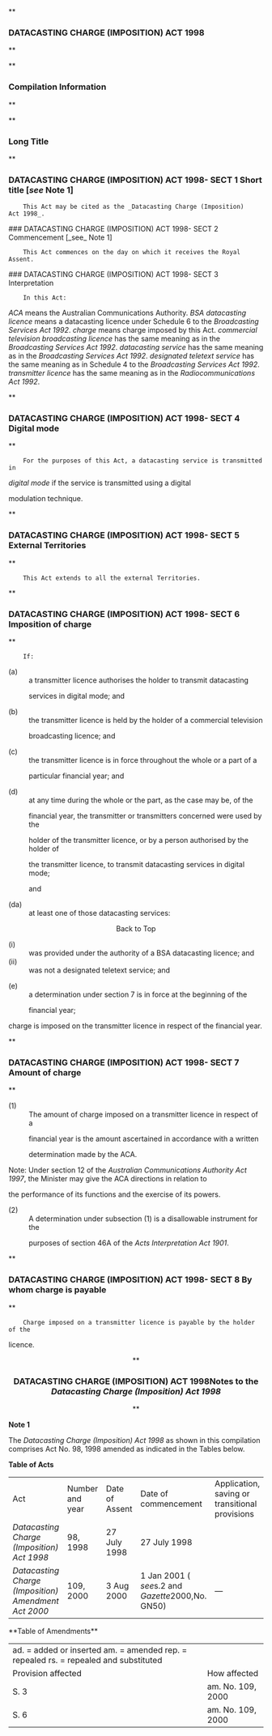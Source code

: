 **

###  DATACASTING CHARGE (IMPOSITION) ACT 1998 
**


**

###  Compilation Information 
**







**

###  Long Title 
**
###  DATACASTING CHARGE (IMPOSITION) ACT 1998- SECT 1  Short title [_see_ Note 1] 
<dl compact="">

		This Act may be cited as the _Datacasting Charge (Imposition) Act 1998_.

 </dl>
###  DATACASTING CHARGE (IMPOSITION) ACT 1998- SECT 2  Commencement [_see_ Note 1] 
<dl compact="">

		This Act commences on the day on which it receives the Royal Assent.

 </dl>
###  DATACASTING CHARGE (IMPOSITION) ACT 1998- SECT 3  Interpretation 
<dl compact="">

		In this Act:

 </dl>
<dl compact=""><dl compact="">

_ACA_ means the Australian Communications Authority. _BSA datacasting licence_ means a datacasting licence under Schedule&#160;6 to the _Broadcasting Services Act 1992_. _charge_ means charge imposed by this Act. _commercial television broadcasting licence_ has the same meaning as in the _Broadcasting Services Act 1992_. _datacasting service_ has the same meaning as in the _Broadcasting Services Act 1992_. _designated teletext service_ has the same meaning as in Schedule&#160;4 to the _Broadcasting Services Act 1992_. _transmitter licence_ has the same meaning as in the _Radiocommunications Act 1992_.  </dl></dl>

**

###  DATACASTING CHARGE (IMPOSITION) ACT 1998- SECT 4  Digital mode 
**

 <dl compact=""><dl compact="">

		For the purposes of this Act, a datacasting service is transmitted in

_digital mode_ if the service is transmitted using a digital

modulation technique.

 </dl></dl>

**

###  DATACASTING CHARGE (IMPOSITION) ACT 1998- SECT 5  External Territories 
**

 <dl compact=""><dl compact="">

		This Act extends to all the external Territories.

 </dl></dl>

**

###  DATACASTING CHARGE (IMPOSITION) ACT 1998- SECT 6  Imposition of charge 
**

 <dl compact=""><dl compact="">

		If:

 </dl></dl>

<dl compact=""><dl compact=""><dl compact="">

<dt>(a)</dt><dd>a transmitter licence authorises the holder to transmit datacasting

services in digital mode; and</dd>

<dt>(b)</dt><dd>the transmitter licence is held by the holder of a commercial television

broadcasting licence; and</dd>

<dt>(c)</dt><dd>the transmitter licence is in force throughout the whole or a part of a

particular financial year; and</dd>

<dt>(d)</dt><dd>at any time during the whole or the part, as the case may be, of the

financial year, the transmitter or transmitters concerned were used by the

holder of the transmitter licence, or by a person authorised by the holder of

the transmitter licence, to transmit datacasting services in digital mode;

and</dd>

<dt>(da)</dt><dd>at least one of those datacasting services:

</dd>

</dl></dl></dl>

<center>Back to Top</center>

<dl compact=""><dl compact=""><dl compact=""><dl compact="">

<dt>(i)</dt><dd>was provided under the authority of a BSA datacasting licence; and</dd>

<dt>(ii)</dt><dd>was not a designated teletext service; and

</dd>

</dl></dl></dl></dl>

<dl compact=""><dl compact=""><dl compact="">

<dt>(e)</dt><dd>a determination under section 7 is in force at the beginning of the

financial year;

</dd>

</dl></dl></dl>

charge is imposed on the transmitter licence in respect of the financial year. 

**

###  DATACASTING CHARGE (IMPOSITION) ACT 1998- SECT 7  Amount of charge 
**

 <dl compact=""><dl compact="">

<dt>(1)</dt><dd>The amount of charge imposed on a transmitter licence in respect of a

financial year is the amount ascertained in accordance with a written

determination made by the ACA.

</dd> </dl></dl>

<dl compact=""><dl compact="">

Note:	Under section 12 of the _Australian Communications Authority Act 1997_, the Minister may give the ACA directions in relation to

the performance of its functions and the exercise of its powers.

 </dl></dl>

<dl compact=""><dl compact="">

<dt>(2)</dt><dd>A determination under subsection (1) is a disallowable instrument for the

purposes of section 46A of the _Acts Interpretation Act 1901_.

</dd> </dl></dl>

**

###  DATACASTING CHARGE (IMPOSITION) ACT 1998- SECT 8  By whom charge is payable 
**

 <dl compact=""><dl compact="">

		Charge imposed on a transmitter licence is payable by the holder of the

licence.

 </dl></dl>

<center>**

###  DATACASTING CHARGE (IMPOSITION) ACT 1998<centreit>Notes to the _Datacasting Charge (Imposition) Act 1998_ </centreit>
**</center>

**Note 1**

The _Datacasting Charge (Imposition) Act 1998_ as shown in this compilation comprises Act No. 98, 1998 amended as indicated in the Tables below.

**Table of Acts**

<table><tr align="left">
  <td colspan="1" align="left">
    <div>Act</div>

  </td>
  <td colspan="1" align="left">
    <div>Number 
and year</div>

  </td>
  <td colspan="1" align="left">
    <div>Date 
of Assent</div>

  </td>
  <td colspan="1" align="left">
    <div>Date of commencement</div>

  </td>
  <td colspan="1" align="left">
    <div>Application, saving or transitional provisions</div>

  </td>
</tr>
<tr align="left">
  <td colspan="1" align="left">
    <div><i>Datacasting Charge (Imposition) Act 1998</i></div>

  </td>
  <td colspan="1" align="left">
    <div>98, 1998</div>

  </td>
  <td colspan="1" align="left">
    <div>27 July 1998</div>

  </td>
  <td colspan="1" align="left">
    <div>27 July 1998</div>

  </td>
  <td colspan="1" align="left">

  </td>
</tr>
<tr align="left">
  <td colspan="1" align="left">
    <div><i>Datacasting Charge (Imposition) Amendment Act 2000</i></div>

  </td>
  <td colspan="1" align="left">
    <div>109, 2000</div>

  </td>
  <td colspan="1" align="left">
    <div>3 Aug 2000</div>

  </td>
  <td colspan="1" align="left">
    <div>1 Jan 2001 ( <i>see</i>s.2 and <i>Gazette</i>2000,No. GN50)</div>

  </td>
  <td colspan="1" align="left">
    <div>&#151;</div>

  </td>
</tr></table>**Table of Amendments**

<table><tr align="left">
  <td colspan="1" align="left">
    <div>ad. = added or inserted am. = amended rep. = repealed rs. = repealed and substituted</div>

  </td>
</tr>
<tr align="left">
  <td colspan="1" align="left">
    <div>Provision affected</div>

  </td>
  <td colspan="1" align="left">
    <div>How affected</div>

  </td>
</tr>
<tr align="left">
  <td colspan="1" align="left">
    <div>S. 3</div>

  </td>
  <td colspan="1" align="left">
    <div>am. No. 109, 2000</div>

  </td>
</tr>
<tr align="left">
  <td colspan="1" align="left">
    <div>S. 6</div>

  </td>
  <td colspan="1" align="left">
    <div>am. No. 109, 2000</div>

  </td>
</tr></table>


